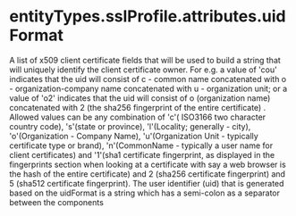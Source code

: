 # entityTypes.sslProfile.attributes.uidFormat

A list of x509 client certificate fields that will be used to build a string that will uniquely identify the client certificate owner. For e.g. a value of 'cou' indicates that the uid will consist of c - common name concatenated with o - organization-company name concatenated with u - organization unit; or a value of 'o2' indicates that the uid will consist of o (organization name) concatenated with 2 (the sha256 fingerprint of the entire certificate) . Allowed values can be any combination of 'c'( ISO3166 two character country code), 's'(state or province), 'l'(Locality; generally - city), 'o'(Organization - Company Name), 'u'(Organization Unit - typically certificate type or brand), 'n'(CommonName - typically a user name for client certificates) and '1'(sha1 certificate fingerprint, as displayed in the fingerprints section when looking at a certificate with say a web browser is the hash of the entire certificate) and 2 (sha256 certificate fingerprint) and 5 (sha512 certificate fingerprint). The user identifier (uid) that is generated based on the uidFormat is a string which has a semi-colon as a separator between the components


